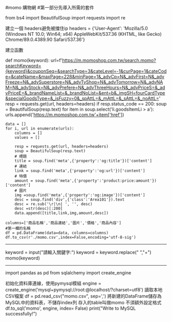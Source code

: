 #momo 購物網
#第一部分先導入所需的套件

from bs4 import BeautifulSoup 
import requests
import re

建立一個 headers避免被擋住ip
headers = {'User-Agent': 'Mozilla/5.0 (Windows NT 10.0; Win64; x64) AppleWebKit/537.36 (KHTML, like Gecko) Chrome/89.0.4389.90 Safari/537.36'}

建立函數

def momo(keyword):
    url=f'https://m.momoshop.com.tw/search.momo?searchKeyword={keyword}&couponSeq=&searchType=3&cateLevel=-1&curPage=1&cateCode=&cateName=&maxPage=228&minPage=1&_advCp=N&_advFirst=N&_advFreeze=N&_advSuperstore=N&_advTvShop=N&_advTomorrow=N&_advNAM=N&_advStock=N&_advPrefere=N&_advThreeHours=N&_advPriceS=&_advPriceE=&_brandNameList=&_brandNoList=&ent=b&_imgSH=fourCardType&specialGoodsType=&_isFuzzy=0&_spAttL=&_mAttL=&_sAttL=&_noAttL='
    resp = requests.get(url, headers=headers)
    if resp.status_code == 200:
        soup = BeautifulSoup(resp.text)
        for item in soup.select('li.goodsItemLi > a'):
            urls.append('https://m.momoshop.com.tw'+item['href'])


    data = []
    for i, url in enumerate(urls):
        columns = []
        values = []

        resp = requests.get(url, headers=headers)
        soup = BeautifulSoup(resp.text)
        # 標題
        title = soup.find('meta',{'property':'og:title'})['content']
        # 連結
        link = soup.find('meta',{'property':'og:url'})['content']
        # 特價
        amount = soup.find('meta',{'property':'product:price:amount'})['content']
        # 圖片
        img =soup.find('meta',{'property':'og:image'})['content']
        desc = soup.find('div',{'class':'Area101'}).text
        desc = re.sub('\r|\n| ', '', desc)
        desc =str(desc)[:200]
        data.append([title,link,img,amount,desc])
    
    columns=['商品名稱','商品連結','圖片','價格','商品內容']                     #第一欄的名稱
    df = pd.DataFrame(data=data, columns=columns)
    df.to_csv(r'./momo.csv',index=False,encoding='utf-8-sig')
    
--------------------------------------------------------------------------------------------------------------------------------------------    
    
keyword = input("請輸入關鍵字:") 
keyword = keyword.replace(" ","+")
momo(keyword)

--------------------------------------------------------------------------------------------------------------------------------------------
import pandas as pd
from sqlalchemy import create_engine

初始化資料庫連線，使用pymysql模組
engine = create_engine('mysql+pymysql://root:<password>@localhost/<data name>?charset=utf8')
讀取本地CSV檔案
df = pd.read_csv("momo.csv", sep=',')
將新建的DataFrame儲存為MySQL中的資料表，不儲存index列
存入的table叫做momo 不須額外設定格式
df.to_sql('momo', engine, index= False)
print("Write to MySQL successfully!")
